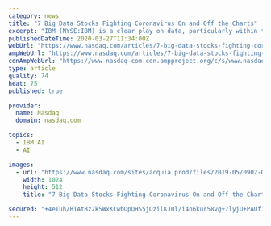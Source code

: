 ```yaml
---
category: news
title: "7 Big Data Stocks Fighting Coronavirus On and Off the Charts"
excerpt: "IBM (NYSE:IBM) is a clear play on data, particularly within the healthcare space. The company is famous for Watson, its Artificial Intelligence technology with a wide range of applications across the medical industry. From detecting cancers to optimizing ..."
publishedDateTime: 2020-03-27T11:34:00Z
webUrl: "https://www.nasdaq.com/articles/7-big-data-stocks-fighting-coronavirus-on-and-off-the-charts-2020-03-27"
ampWebUrl: "https://www.nasdaq.com/articles/7-big-data-stocks-fighting-coronavirus-on-and-off-the-charts-2020-03-27?amp"
cdnAmpWebUrl: "https://www-nasdaq-com.cdn.ampproject.org/c/s/www.nasdaq.com/articles/7-big-data-stocks-fighting-coronavirus-on-and-off-the-charts-2020-03-27?amp"
type: article
quality: 74
heat: 75
published: true

provider:
  name: Nasdaq
  domain: nasdaq.com

topics:
  - IBM AI
  - AI

images:
  - url: "https://www.nasdaq.com/sites/acquia.prod/files/2019-05/0902-Q19%20Total%20Markets%20photos%20and%20gif_CC8.jpg?310746237"
    width: 1024
    height: 512
    title: "7 Big Data Stocks Fighting Coronavirus On and Off the Charts"

secured: "+4eTuh/BTAtBz2kSWxKCwbOpQHS5jOzilKJ0l/i4o6kur58vg+7lyjU+PAUf1aF2kBT3/vTDFW1F4WnQY70Iz1Ht7BlvABhRFLsQGodYoIRIeiS2fGT3d9WOnLUWN+q2sxTFqowpZ68UTKsAGJlza9XRp5KHjzrCs7OLnbmaVtqfcsjvuxNJyjDWfqQfMYHqNePoAvAE5fovqvOxTDUqGut8UQm3S5c2iAR0tl/TIM1XO+KgEs1qnUZmYSziw7R7Gg/VruUt/Bfzj7keBuYA8XdHep7edmpJvpkVUjiLsZmIdYK9A1DZa+ZEElxjBNI2;EVOLnP1UxAZwOAI3dQTk6A=="
---
```



